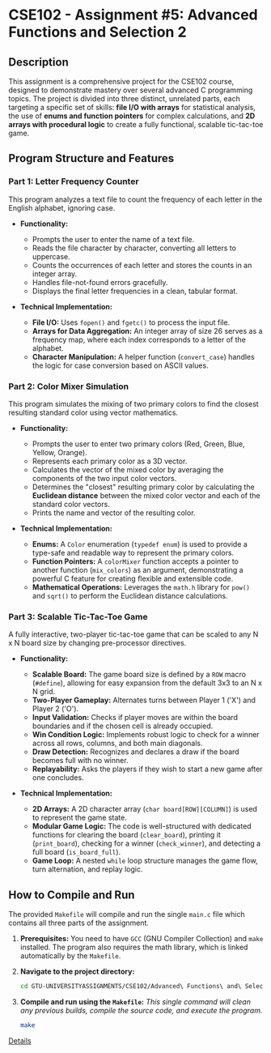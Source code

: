 # CSE102 - Assignment #5: Advanced Functions and Selection 2

## Description

This assignment is a comprehensive project for the CSE102 course, designed to demonstrate mastery over several advanced C programming topics. The project is divided into three distinct, unrelated parts, each targeting a specific set of skills: **file I/O with arrays** for statistical analysis, the use of **enums and function pointers** for complex calculations, and **2D arrays with procedural logic** to create a fully functional, scalable tic-tac-toe game.

## Program Structure and Features

### Part 1: Letter Frequency Counter

This program analyzes a text file to count the frequency of each letter in the English alphabet, ignoring case.

*   **Functionality:**
    *   Prompts the user to enter the name of a text file.
    *   Reads the file character by character, converting all letters to uppercase.
    *   Counts the occurrences of each letter and stores the counts in an integer array.
    *   Handles file-not-found errors gracefully.
    *   Displays the final letter frequencies in a clean, tabular format.

*   **Technical Implementation:**
    *   **File I/O:** Uses `fopen()` and `fgetc()` to process the input file.
    *   **Arrays for Data Aggregation:** An integer array of size 26 serves as a frequency map, where each index corresponds to a letter of the alphabet.
    *   **Character Manipulation:** A helper function (`convert_case`) handles the logic for case conversion based on ASCII values.

### Part 2: Color Mixer Simulation

This program simulates the mixing of two primary colors to find the closest resulting standard color using vector mathematics.

*   **Functionality:**
    *   Prompts the user to enter two primary colors (Red, Green, Blue, Yellow, Orange).
    *   Represents each primary color as a 3D vector.
    *   Calculates the vector of the mixed color by averaging the components of the two input color vectors.
    *   Determines the "closest" resulting primary color by calculating the **Euclidean distance** between the mixed color vector and each of the standard color vectors.
    *   Prints the name and vector of the resulting color.

*   **Technical Implementation:**
    *   **Enums:** A `Color` enumeration (`typedef enum`) is used to provide a type-safe and readable way to represent the primary colors.
    *   **Function Pointers:** A `colorMixer` function accepts a pointer to another function (`mix_colors`) as an argument, demonstrating a powerful C feature for creating flexible and extensible code.
    *   **Mathematical Operations:** Leverages the `math.h` library for `pow()` and `sqrt()` to perform the Euclidean distance calculations.

### Part 3: Scalable Tic-Tac-Toe Game

A fully interactive, two-player tic-tac-toe game that can be scaled to any N x N board size by changing pre-processor directives.

*   **Functionality:**
    *   **Scalable Board:** The game board size is defined by a `ROW` macro (`#define`), allowing for easy expansion from the default 3x3 to an N x N grid.
    *   **Two-Player Gameplay:** Alternates turns between Player 1 ('X') and Player 2 ('O').
    *   **Input Validation:** Checks if player moves are within the board boundaries and if the chosen cell is already occupied.
    *   **Win Condition Logic:** Implements robust logic to check for a winner across all rows, columns, and both main diagonals.
    *   **Draw Detection:** Recognizes and declares a draw if the board becomes full with no winner.
    *   **Replayability:** Asks the players if they wish to start a new game after one concludes.

*   **Technical Implementation:**
    *   **2D Arrays:** A 2D character array (`char board[ROW][COLUMN]`) is used to represent the game state.
    *   **Modular Game Logic:** The code is well-structured with dedicated functions for clearing the board (`clear_board`), printing it (`print_board`), checking for a winner (`check_winner`), and detecting a full board (`is_board_full`).
    *   **Game Loop:** A nested `while` loop structure manages the game flow, turn alternation, and replay logic.

## How to Compile and Run

The provided `Makefile` will compile and run the single `main.c` file which contains all three parts of the assignment.

1.  **Prerequisites:** You need to have `GCC` (GNU Compiler Collection) and `make` installed. The program also requires the math library, which is linked automatically by the `Makefile`.

2.  **Navigate to the project directory:**
    ```bash
    cd GTU-UNIVERSITYASSIGNMENTS/CSE102/Advanced\ Functions\ and\ Selection\ 2/Advanced\ Functions\ and\ Selection\ 2
    ```

3.  **Compile and run using the `Makefile`:**
    *This single command will clean any previous builds, compile the source code, and execute the program.*
    ```bash
    make
    ```

[Details](https://github.com/emirgit/GTU-UNIVERSITYASSIGNMENTS/blob/main/CSE102/Advanced%20Functions%20and%20Selection%202/CSE%20102%20-%20HW5%201.pdf)